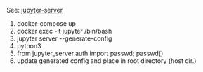 See: [jupyter-server](https://jupyter-server.readthedocs.io/en/latest/operators/public-server.html)

1) docker-compose up
2) docker exec -it jupyter /bin/bash
3) jupyter server --generate-config
4) python3
5) from jupyter_server.auth import passwd; passwd()
6) update generated config and place in root directory (host dir.)
